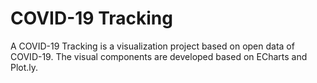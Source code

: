 # COVID-19 Tracking

A COVID-19 Tracking is a visualization project based on open data of COVID-19.
The visual components are developed based on ECharts and Plot.ly.
